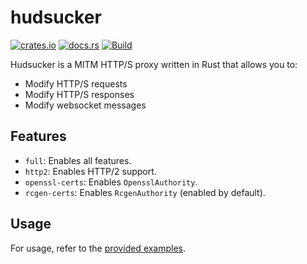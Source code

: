 # hudsucker

[![crates.io](https://img.shields.io/crates/v/hudsucker)](https://crates.io/crates/hudsucker)
[![docs.rs](https://docs.rs/hudsucker/badge.svg)](https://docs.rs/hudsucker)
[![Build](https://github.com/omjadas/hudsucker/actions/workflows/build.yml/badge.svg)](https://github.com/omjadas/hudsucker/actions/workflows/build.yml)

Hudsucker is a MITM HTTP/S proxy written in Rust that allows you to:

- Modify HTTP/S requests
- Modify HTTP/S responses
- Modify websocket messages

## Features

- `full`: Enables all features.
- `http2`: Enables HTTP/2 support.
- `openssl-certs`: Enables `OpensslAuthority`.
- `rcgen-certs`: Enables `RcgenAuthority` (enabled by default).

## Usage

For usage, refer to the [provided examples](https://github.com/omjadas/hudsucker/tree/main/examples).
